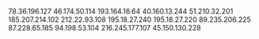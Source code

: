78.36.196.127
46.174.50.114
193.164.16.64
40.160.13.244
51.210.32.201
185.207.214.102
212.22.93.108
195.18.27.240
195.18.27.220
89.235.206.225
87.228.65.185
94.198.53.104
216.245.177.107
45.150.130.228
